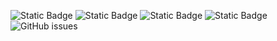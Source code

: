 ![Static Badge](https://img.shields.io/badge/blacklists-61-000000) ![Static Badge](https://img.shields.io/badge/blacklisted-2963793-cc0000) ![Static Badge](https://img.shields.io/badge/whitelisted-2251-00CC00) ![Static Badge](https://img.shields.io/badge/streaming_blacklist-28107-000000) ![GitHub issues](https://img.shields.io/github/issues/fabriziosalmi/blacklists)
